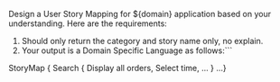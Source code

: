 Design a User Story Mapping for ${domain} application based on your understanding. Here are the requirements: 

1. Should only return the category and story name only, no explain.
2. Your output is a Domain Specific Language as follows:```

StoryMap { Search { Display all orders, Select time, ... } ...}

